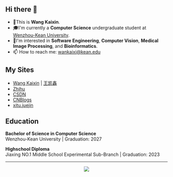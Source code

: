 ## Hi there 👋
- 🐥This is **Wang Kaixin**.  
- 🎓I'm currently a **Computer Science** undergraduate student at [Wenzhou-Kean University](https://www.wku.edu.cn/en). 
- 🫡I'm interested in **Software Engineering**, **Computer Vision**, **Medical Image Processing**, and **Bioinformatics**.
- 📫 How to reach me: [wankaixi@kean.edu](mailto:wankaixin@kean.edu)


<!--
**caseyisgood/caseyisgood** is a ✨ _special_ ✨ repository because its `README.md` (this file) appears on your GitHub profile.

Here are some ideas to get you started:

- 🔭 I’m currently working on ...
- 🌱 I’m currently learning ...
- 👯 I’m looking to collaborate on ...
- 🤔 I’m looking for help with ...
- 💬 Ask me about ...
- 📫 How to reach me: ...
- 😄 Pronouns: ...
- ⚡ Fun fact: ...
-->

## My Sites
- [Wang Kaixin](https://caseyisgood.github.io/) | [王凯鑫](https://wangkaixin.net.cn)
- [Zhihu](https://www.zhihu.com/people/kai-xin-12-8)
- [CSDN](https://blog.csdn.net/qq_62540475?type=blog)
- [CNBlogs](https://www.cnblogs.com/iamkaixin)
- [xitu.juejin](https://juejin.cn/user/195038254999098)


## Education
**Bachelor of Science in Computer Science**  
Wenzhou-Kean University | Graduation: 2027

**Highschool Diploma**  
Jiaxing NO.1 Middle School Experimental Sub-Branch | Graduation: 2023



---

<div align="center"><img src="https://github-readme-stats.vercel.app/api/top-langs/?username=caseyisgood"></div>

